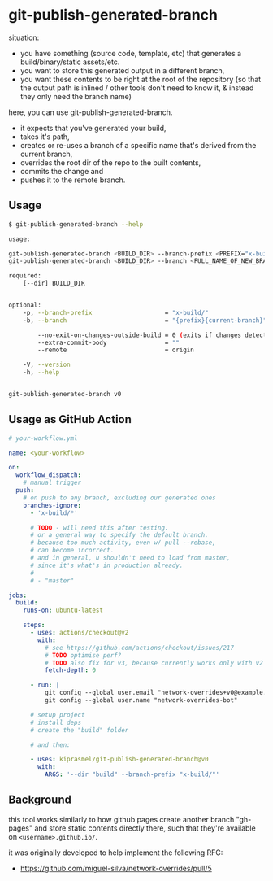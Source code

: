 # git-publish-generated-branch

situation:

- you have something (source code, template, etc) that generates a build/binary/static assets/etc.
- you want to store this generated output in a different branch,
- you want these contents to be right at the root of the repository (so that the output path is inlined / other tools don't need to know it, & instead they only need the branch name)

here, you can use git-publish-generated-branch.

- it expects that you've generated your build,
- takes it's path,
- creates or re-uses a branch of a specific name that's derived from the current branch,
- overrides the root dir of the repo to the built contents,
- commits the change and
- pushes it to the remote branch.

## Usage

```sh
$ git-publish-generated-branch --help

usage:

git-publish-generated-branch <BUILD_DIR> --branch-prefix <PREFIX="x-build/">
git-publish-generated-branch <BUILD_DIR> --branch <FULL_NAME_OF_NEW_BRANCH="{prefix}{current-branch}">

required:
    [--dir] BUILD_DIR


optional:
    -p, --branch-prefix                    = "x-build/"
    -b, --branch                           = "{prefix}{current-branch}"

        --no-exit-on-changes-outside-build = 0 (exits if changes detected outside build dir)
        --extra-commit-body                = ""
        --remote                           = origin

    -V, --version
    -h, --help


git-publish-generated-branch v0
```

## Usage as GitHub Action

```yml
# your-workflow.yml

name: <your-workflow>

on:
  workflow_dispatch:
    # manual trigger
  push:
    # on push to any branch, excluding our generated ones
    branches-ignore:
      - 'x-build/*'

      # TODO - will need this after testing.
      # or a general way to specify the default branch.
      # because too much activity, even w/ pull --rebase,
      # can become incorrect.
      # and in general, u shouldn't need to load from master,
      # since it's what's in production already.
      #
      # - "master"

jobs:	
  build:
    runs-on: ubuntu-latest

    steps:
      - uses: actions/checkout@v2
        with:
          # see https://github.com/actions/checkout/issues/217
          # TODO optimise perf?
          # TODO also fix for v3, because currently works only with v2 (because of https://github.com/actions/checkout/issues/217#issuecomment-634802933 )
          fetch-depth: 0

      - run: |
          git config --global user.email "network-overrides+v0@example.com"
          git config --global user.name "network-overrides-bot"

      # setup project
      # install deps
      # create the "build" folder

      # and then:

      - uses: kiprasmel/git-publish-generated-branch@v0
        with:
          ARGS: '--dir "build" --branch-prefix "x-build/"'

```

## Background

this tool works similarly to how github pages create another branch "gh-pages" and store static contents directly there, such that they're available on `<username>.github.io/`.

it was originally developed to help implement the following RFC:
- https://github.com/miguel-silva/network-overrides/pull/5
